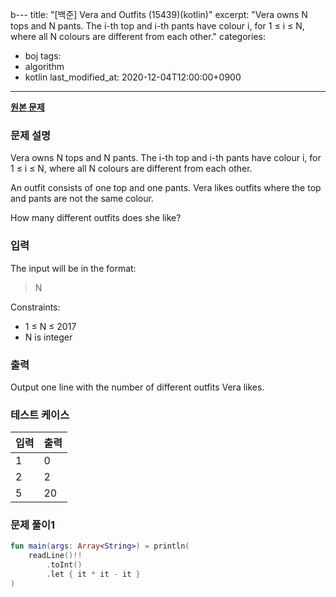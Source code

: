 b---
title: "[백준] Vera and Outfits (15439)(kotlin)"
excerpt: "Vera owns N tops and N pants. The i-th top and i-th pants have colour i, for 1 ≤ i ≤ N, where all N colours are different from each other."
categories:
- boj
tags:
- algorithm
- kotlin
last_modified_at: 2020-12-04T12:00:00+0900
---

**[원본 문제](https://www.acmicpc.net/problem/15439)**

### 문제 설명

Vera owns N tops and N pants. The i-th top and i-th pants have colour i, for 1 ≤ i ≤ N, where all N colours are different from each other.

An outfit consists of one top and one pants. Vera likes outfits where the top and pants are not the same colour.

How many different outfits does she like?

### 입력

The input will be in the format:

> N

Constraints:

* 1 ≤ N ≤ 2017
* N is integer

### 출력

Output one line with the number of different outfits Vera likes.

### 테스트 케이스

|입력|출력|
|-----|-----|
|1|0|
|2|2|
|5|20|

### 문제 풀이1 
```kotlin
fun main(args: Array<String>) = println(
    readLine()!!
        .toInt()
        .let { it * it - it }
)
```